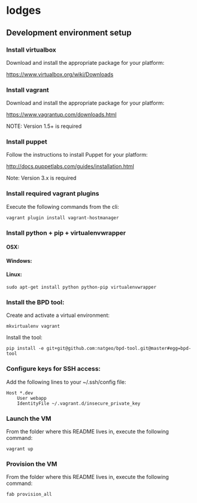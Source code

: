 # lodges

## Development environment setup

### Install virtualbox

Download and install the appropriate package for your platform:

https://www.virtualbox.org/wiki/Downloads

### Install vagrant

Download and install the appropriate package for your platform:

https://www.vagrantup.com/downloads.html

NOTE: Version 1.5+ is required

### Install puppet

Follow the instructions to install Puppet for your platform:

http://docs.puppetlabs.com/guides/installation.html

Note: Version 3.x is required

### Install required vagrant plugins

Execute the following commands from the cli:

    vagrant plugin install vagrant-hostmanager

### Install python + pip + virtualenvwrapper

#### OSX:

#### Windows:

#### Linux:
    sudo apt-get install python python-pip virtualenvwrapper

### Install the BPD tool:

Create and activate a virtual environment:

    mkvirtualenv vagrant

Install the tool:

    pip install -e git+git@github.com:natgeo/bpd-tool.git@master#egg=bpd-tool

### Configure keys for SSH access:

Add the following lines to your ~/.ssh/config file:

    Host *.dev
        User webapp
        IdentityFile ~/.vagrant.d/insecure_private_key

### Launch the VM

From the folder where this README lives in, execute the following command:

    vagrant up

### Provision the VM

From the folder where this README lives in, execute the following command:

    fab provision_all
